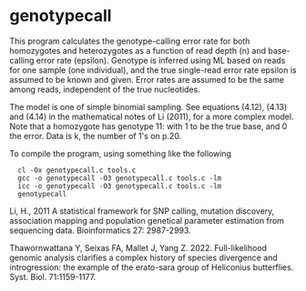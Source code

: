 # genotypecall

This program calculates the genotype-calling error rate for both
homozygotes and heterozygotes as a function of read depth (n) and
base-calling error rate (epsilon).  Genotype is inferred using ML
based on reads for one sample (one individual), and the true
single-read error rate epsilon is assumed to be known and given.
Error rates are assumed to be the same among reads, independent of the
true nucleotides.
   
The model is one of simple binomial sampling.  See equations (4.12),
(4.13) and (4.14) in the mathematical notes of Li (2011), for a more
complex model.  Note that a homozygote has genotype 11: with 1 to be
the true base, and 0 the error.  Data is k, the number of 1's on p.20.

To compile the program, using something like the following

      cl -Ox genotypecall.c tools.c 
      gcc -o genotypecall -O3 genotypecall.c tools.c -lm 
      icc -o genotypecall -O3 genotypecall.c tools.c -lm 
      genotypecall


Li, H., 2011 A statistical framework for SNP calling, mutation
discovery, association mapping and population genetical parameter
estimation from sequencing data. Bioinformatics 27: 2987-2993.

Thawornwattana Y, Seixas FA, Mallet J, Yang Z. 2022. Full-likelihood genomic analysis clarifies a complex history of species divergence and introgression: the example of the erato-sara group of Heliconius butterflies. Syst. Biol. 71:1159-1177.
